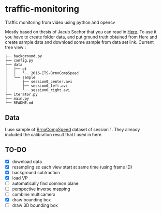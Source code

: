 # traffic-monitoring
Traffic monitoring from video using python and opencv

Mostly based on thesis of Jacub Sochor that you can read in [Here](https://medusa.fit.vutbr.cz/traffic/data/papers/2014-JakubSochor-Thesis.pdf).
To use it you have to create folder data, and put ground truth obtained from [Here](https://github.com/JakubSochor/BrnoCompSpeed) and create sample data and download some sample from data set link.
Current tree view : 
```
├── background.py
├── config.py
├── data
│   ├── gt
│   │   └── 2016-ITS-BrnoCompSpeed
│   └── sample
│       ├── session0_center.avi
│       ├── session0_left.avi
│       └── session0_right.avi
├── iterator.py
├── main.py
└── README.md
```


## Data
I use sample of [BrnoCompSpeed](https://medusa.fit.vutbr.cz/traffic/research-topics/traffic-camera-calibration/brnocompspeed/) dataset of session 1. They already included the calibration result that I used in here.

## TO-DO
- [x] download data
- [x] resampling so each view start at same time (using frame ID)
- [x] background subtraction
- [x] load VP
- [ ] automatically find common plane
- [ ] perspective inverse mapping
- [ ] combine multicamera
- [x] draw bounding box
- [ ] draw 3D bounding box
